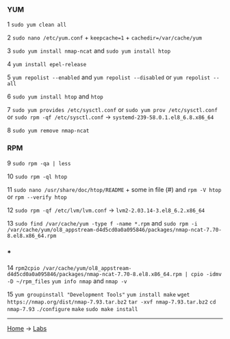 ### YUM

1 `sudo yum clean all`

2 `sudo nano /etc/yum.conf` + `keepcache=1` + `cachedir=/var/cache/yum`

3 `sudo yum install nmap-ncat` and `sudo yum install htop`

4 `yum install epel-release`

5 `yum repolist --enabled` and `yum repolist --disabled` or `yum repolist --all`

6 `sudo yum install htop` and `htop`

7 `sudo yum provides /etc/sysctl.conf` or `sudo yum prov /etc/sysctl.conf` or `sudo rpm -qf /etc/sysctl.conf` -> `systemd-239-58.0.1.el8_6.8.x86_64`

8 `sudo yum remove nmap-ncat`


### RPM

9 `sudo rpm -qa | less`

10 `sudo rpm -ql htop` 

11 `sudo nano /usr/share/doc/htop/README` + some in file (#) and `rpm -V htop` or `rpm --verify htop`

12 `sudo rpm -qf /etc/lvm/lvm.conf` -> `lvm2-2.03.14-3.el8_6.2.x86_64`

13 `sudo find /var/cache/yum -type f -name *.rpm` and `sudo rpm -i /var/cache/yum/ol8_appstream-d4d5cd0a0a095846/packages/nmap-ncat-7.70-8.el8.x86_64.rpm`

### *

14 `rpm2cpio /var/cache/yum/ol8_appstream-d4d5cd0a0a095846/packages/nmap-ncat-7.70-8.el8.x86_64.rpm | cpio -idmv -D ~/rpm_files`
`yum info nmap` and `nmap -v`

15 `yum groupinstall "Development Tools"`
`yum install make`
`wget https://nmap.org/dist/nmap-7.93.tar.bz2` 
`tar -xvf nmap-7.93.tar.bz2`
`cd nmap-7.93`
`./configure`
`make`
`sudo make install`



---
[Home](../README.md) -> [Labs](labs.md)
